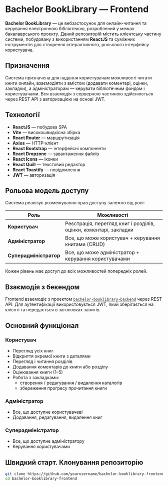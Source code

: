 # Bachelor BookLibrary — Frontend

**Bachelor BookLibrary** — це вебзастосунок для онлайн-читання та керування електронною бібліотекою, розроблений у межах бакалаврського проєкту. Даний репозиторій містить клієнтську частину системи, побудовану з використанням **ReactJS** та суміжних інструментів для створення інтерактивного, рольового інтерфейсу користувача.

## Призначення

Система призначена для надання користувачам можливості читати книги онлайн, взаємодіяти з вмістом (додавати коментарі, оцінки, закладки), а адміністраторам — керувати бібліотечним фондом і користувачами. Вся взаємодія з серверною частиною здійснюється через REST API з авторизацією на основі JWT.

## Технології

- **ReactJS** — побудова SPA
- **Vite** — високошвидкісна збірка
- **React Router** — маршрутизація
- **Axios** — HTTP-клієнт
- **React Bootstrap** — інтерфейсні компоненти
- **React Dropzone** — завантаження файлів
- **React Icons** — іконки
- **React Quill** — текстовий редактор
- **React Toastify** — повідомлення
- **JWT** — авторизація

## Рольова модель доступу

Система реалізує розмежування прав доступу залежно від ролі:

| Роль              | Можливості                                                                 |
|-------------------|----------------------------------------------------------------------------|
| **Користувач**     | Реєстрація, перегляд книг і розділів, оцінки, коментарі, закладки         |
| **Адміністратор**  | Все, що може користувач + керування книгами (CRUD)                        |
| **Суперадміністратор** | Все, що може адміністратор + керування користувачами                     |

Кожен рівень має доступ до всіх можливостей попередніх ролей.

## Взаємодія з бекендом

Frontend взаємодіє з проєктом [`bachelor-booklibrary-backend`](https://github.com/yourusername/bachelor-booklibrary-backend) через REST API. Для аутентифікації використовується JWT, який зберігається на клієнті та передається в заголовках запитів.

## Основний функціонал

### Користувач
- Перегляд усіх книг
- Відкриття окремої книги з деталями
- Перегляд і читання розділів
- Додавання коментарів до книги або розділу
- Оцінювання книги (1–5)
- Робота з закладками:
  - створення / редагування / видалення каталогів
  - збереження прогресу прочитання книги

### Адміністратор
- Все, що доступне користувачеві
- Додавання, редагування, видалення книг

### Суперадміністратор
- Все, що доступне адміністратору
- Керування користувачами

## Швидкий старт. Клонування репозиторію
```bash
git clone https://github.com/yourusername/bachelor-booklibrary-frontend.git
cd bachelor-booklibrary-frontend
